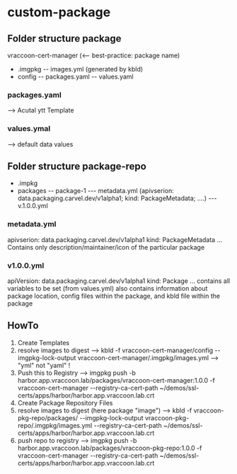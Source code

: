 # custom-package

## Folder structure package

vraccoon-cert-manager (<-- best-practice: package name)
- .imgpkg
-- images.yml (generated by kbld)
- config
-- packages.yaml
-- values.yaml



### packages.yaml
--> Acutal ytt Template

### values.ymal
--> default data values

## Folder structure package-repo
- .impkg
- packages
-- package-1
--- metadata.yml (apivserion: data.packaging.carvel.dev/v1alpha1; kind: PackageMetadata; ....)
--- v.1.0.0.yml

### metadata.yml
apivserion: data.packaging.carvel.dev/v1alpha1
kind: PackageMetadata
...
Contains only description/maintainer/icon of the particular package

### v1.0.0.yml
apiVersion: data.packaging.carvel.dev/v1alpha1
kind: Package
...
contains all variables to be set (from values.yml)
also contains information about package location, config files within the package, and kbld file within the package


## HowTo
1. Create Templates
2. resolve images to digest
--> kbld -f vraccoon-cert-manager/config --imgpkg-lock-output vraccoon-cert-manager/.imgpkg/images.yml
--> "yml" not "yaml" !
3. Push this to Registry
--> imgpkg push -b harbor.app.vraccoon.lab/packages/vraccoon-cert-manager:1.0.0 -f vraccoon-cert-manager --registry-ca-cert-path ~/demos/ssl-certs/apps/harbor/harbor.app.vraccoon.lab.crt
4. Create Package Repository Files
5. resolve images to digest (here package "image")
--> kbld -f vraccoon-pkg-repo/packages/ --imgpkg-lock-output vraccoon-pkg-repo/.imgpkg/images.yml --registry-ca-cert-path ~/demos/ssl-certs/apps/harbor/harbor.app.vraccoon.lab.crt
6. push repo to registry
--> imgpkg push -b harbor.app.vraccoon.lab/packages/vraccoon-pkg-repo:1.0.0 -f vraccoon-cert-manager --registry-ca-cert-path ~/demos/ssl-certs/apps/harbor/harbor.app.vraccoon.lab.crt
